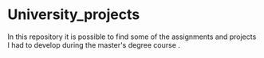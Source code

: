 # University_projects
 In this repository it is possible to find some of the assignments and projects I had to develop during the master's degree course . 
